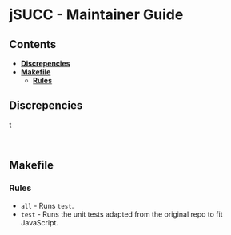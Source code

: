 # jSUCC - Maintainer Guide
## Contents
- [**Discrepencies**](#discrepencies)
- [**Makefile**](#makefile)
    - [**Rules**](#rules)

## Discrepencies
t

&nbsp;

## Makefile
### Rules
* `all` - Runs `test`.
* `test` - Runs the unit tests adapted from the original repo to fit JavaScript.
